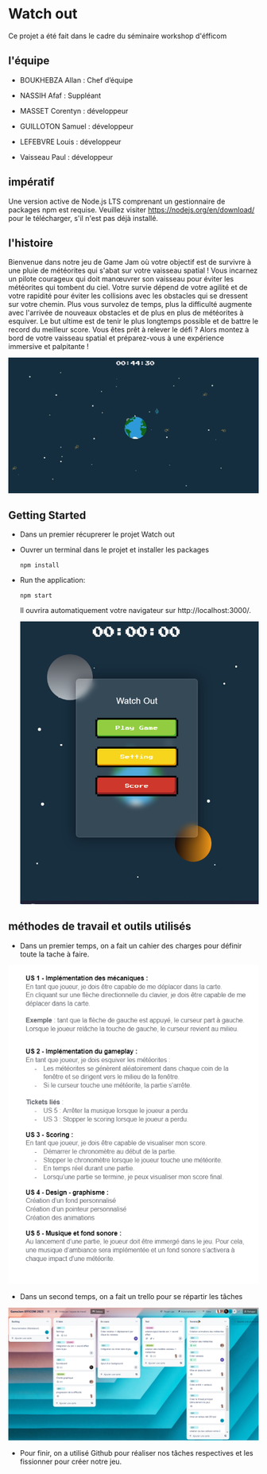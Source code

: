 # Watch out 

Ce projet a été fait dans le cadre du séminaire workshop d'éfficom



## l'équipe 


- BOUKHEBZA Allan : Chef d’équipe

- NASSIH Afaf : Suppléant 
- MASSET Corentyn : développeur 
- GUILLOTON Samuel : développeur 
- LEFEBVRE Louis : développeur 
- Vaisseau Paul : développeur 

## impératif

Une version active de Node.js LTS comprenant un gestionnaire de packages npm est requise. Veuillez visiter https://nodejs.org/en/download/ pour le télécharger, s'il n'est pas déjà installé.

## l'histoire  

Bienvenue dans notre jeu de Game Jam où votre objectif est de survivre à une pluie de météorites qui s'abat sur votre vaisseau spatial ! Vous incarnez un pilote courageux qui doit manœuvrer son vaisseau pour éviter les météorites qui tombent du ciel. Votre survie dépend de votre agilité et de votre rapidité pour éviter les collisions avec les obstacles qui se dressent sur votre chemin. Plus vous survolez de temps, plus la difficulté augmente avec l'arrivée de nouveaux obstacles et de plus en plus de météorites à esquiver. Le but ultime est de tenir le plus longtemps possible et de battre le record du meilleur score. Vous êtes prêt à relever le défi ? Alors montez à bord de votre vaisseau spatial et préparez-vous à une expérience immersive et palpitante !

![User menu in Administration](./assets/exemple.png)
## Getting Started 

- Dans un premier récuprerer le projet Watch out 

- Ouvrer un terminal dans le projet et installer les packages 


  ```
  npm install 
  ```
- Run the application:

  ```
  npm start
  ```

  Il ouvrira automatiquement votre navigateur sur http://localhost:3000/. 


  ![User menu in Administration](./assets/stater_2.PNG)

  

## méthodes de travail et outils utilisés 

- Dans un premier temps, on a fait un cahier des charges pour définir toute la tache à faire. 


![User menu in Administration](./assets/cahier_des_charges.PNG)


- Dans un second temps, on a fait un trello pour se répartir les tâches 


 ![User menu in Administration](./assets/trello_1.png)

- Pour finir, on a utilisé Github pour réaliser nos tâches respectives et les fissionner pour créer notre jeu. 



